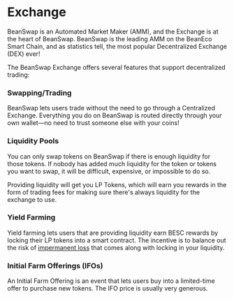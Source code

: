 # Exchange

BeanSwap is an Automated Market Maker (AMM), and the Exchange is at the heart of BeanSwap. BeanSwap is the leading AMM on the BeanEco Smart Chain, and as statistics tell, the most popular Decentralized Exchange (DEX) ever!

The BeanSwap Exchange offers several features that support decentralized trading:

### Swapping/Trading

BeanSwap lets users trade without the need to go through a Centralized Exchange. Everything you do on BeanSwap is routed directly through your own wallet—no need to trust someone else with your coins!

### Liquidity Pools

You can only swap tokens on BeanSwap if there is enough liquidity for those tokens. If nobody has added much liquidity for the token or tokens you want to swap, it will be difficult, expensive, or impossible to do so.

Providing liquidity will get you LP Tokens, which will earn you rewards in the form of trading fees for making sure there's always liquidity for the exchange to use.

### Yield Farming

Yield farming lets users that are providing liquidity earn BESC rewards by locking their LP tokens into a smart contract. The incentive is to balance out the risk of [impermanent loss](https://academy.binance.com/en/articles/impermanent-loss-explained) that comes along with locking in your liquidity.

### Initial Farm Offerings (IFOs)

An Initial Farm Offering is an event that lets users buy into a limited-time offer to purchase new tokens. The IFO price is usually very generous.
